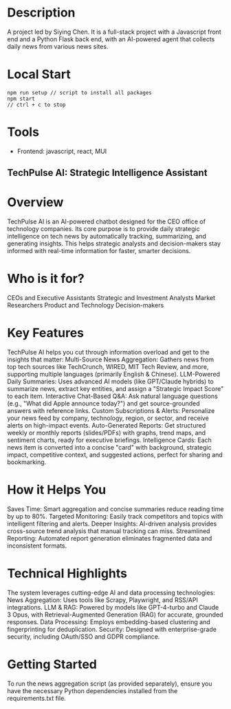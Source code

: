 # Description
A project led by Siying Chen. It is a full-stack project with a Javascript front end and a Python Flask back end, with an AI-powered agent that collects daily news from various news sites.

# Local Start
```
npm run setup // script to install all packages
npm start
// ctrl + c to stop
```

# Tools
 - Frontend: javascript, react, MUI

## TechPulse AI: Strategic Intelligence Assistant

# Overview
TechPulse AI is an AI-powered chatbot designed for the CEO office of technology companies. Its core purpose is to provide daily strategic intelligence on tech news by automatically tracking, summarizing, and generating insights. This helps strategic analysts and decision-makers stay informed with real-time information for faster, smarter decisions.

# Who is it for?
CEOs and Executive Assistants
Strategic and Investment Analysts
Market Researchers
Product and Technology Decision-makers


# Key Features
TechPulse AI helps you cut through information overload and get to the insights that matter:
Multi-Source News Aggregation: Gathers news from top tech sources like TechCrunch, WIRED, MIT Tech Review, and more, supporting multiple languages (primarily English & Chinese).
LLM-Powered Daily Summaries: Uses advanced AI models (like GPT/Claude hybrids) to summarize news, extract key entities, and assign a "Strategic Impact Score" to each item.
Interactive Chat-Based Q&A: Ask natural language questions (e.g., "What did Apple announce today?") and get source-grounded answers with reference links.
Custom Subscriptions & Alerts: Personalize your news feed by company, technology, region, or sector, and receive alerts on high-impact events.
Auto-Generated Reports: Get structured weekly or monthly reports (slides/PDFs) with graphs, trend maps, and sentiment charts, ready for executive briefings.
Intelligence Cards: Each news item is converted into a concise "card" with background, strategic impact, competitive context, and suggested actions, perfect for sharing and bookmarking.

# How it Helps You
Saves Time: Smart aggregation and concise summaries reduce reading time by up to 80%.
Targeted Monitoring: Easily track competitors and topics with intelligent filtering and alerts.
Deeper Insights: AI-driven analysis provides cross-source trend analysis that manual tracking can miss.
Streamlined Reporting: Automated report generation eliminates fragmented data and inconsistent formats.

# Technical Highlights
The system leverages cutting-edge AI and data processing technologies:
News Aggregation: Uses tools like Scrapy, Playwright, and RSS/API integrations.
LLM & RAG: Powered by models like GPT-4-turbo and Claude 3 Opus, with Retrieval-Augmented Generation (RAG) for accurate, grounded responses.
Data Processing: Employs embedding-based clustering and fingerprinting for deduplication.
Security: Designed with enterprise-grade security, including OAuth/SSO and GDPR compliance.

# Getting Started
To run the news aggregation script (as provided separately), ensure you have the necessary Python dependencies installed from the requirements.txt file.
